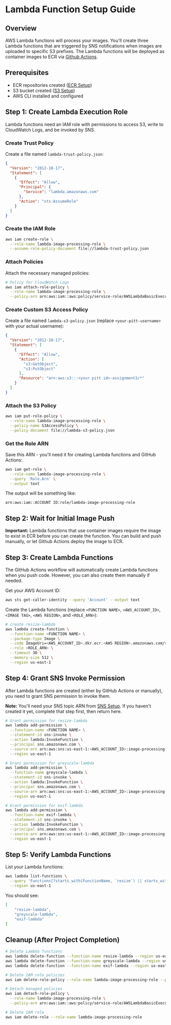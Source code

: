 # Lambda Function Setup Guide

## Overview

AWS Lambda functions will process your images. You'll create three Lambda functions that are triggered by SNS notifications when images are uploaded to specific S3 prefixes. The Lambda functions will be deployed as container images to ECR via [Github Actions](.github/workflows/deploy-lambda.yml).

## Prerequisites

- ECR repositories created ([ECR Setup](./ecr-setup.md))
- S3 bucket created ([S3 Setup](./s3-setup.md))
- AWS CLI installed and configured

## Step 1: Create Lambda Execution Role

Lambda functions need an IAM role with permissions to access S3, write to CloudWatch Logs, and be invoked by SNS.

### Create Trust Policy

Create a file named `lambda-trust-policy.json`:

```json
{
  "Version": "2012-10-17",
  "Statement": [
    {
      "Effect": "Allow",
      "Principal": {
        "Service": "lambda.amazonaws.com"
      },
      "Action": "sts:AssumeRole"
    }
  ]
}
```

### Create the IAM Role

```bash
aws iam create-role \
  --role-name lambda-image-processing-role \
  --assume-role-policy-document file://lambda-trust-policy.json
```

### Attach Policies

Attach the necessary managed policies:

```bash
# Policy for CloudWatch Logs
aws iam attach-role-policy \
  --role-name lambda-image-processing-role \
  --policy-arn arn:aws:iam::aws:policy/service-role/AWSLambdaBasicExecutionRole
```

### Create Custom S3 Access Policy

Create a file named `lambda-s3-policy.json` (replace `<your-pitt-username>` with your actual username):

```json
{
  "Version": "2012-10-17",
  "Statement": [
    {
      "Effect": "Allow",
      "Action": [
        "s3:GetObject",
        "s3:PutObject"
      ],
      "Resource": "arn:aws:s3:::<your pitt id>-assignment3/*"
    }
  ]
}
```

### Attach the S3 Policy

```bash
aws iam put-role-policy \
  --role-name lambda-image-processing-role \
  --policy-name S3AccessPolicy \
  --policy-document file://lambda-s3-policy.json
```

### Get the Role ARN

Save this ARN - you'll need it for creating Lambda functions and GitHub Actions:

```bash
aws iam get-role \
  --role-name lambda-image-processing-role \
  --query 'Role.Arn' \
  --output text
```

The output will be something like:
```
arn:aws:iam::ACCOUNT ID:role/lambda-image-processing-role
```

## Step 2: Wait for Initial Image Push

**Important:** Lambda functions that use container images require the image to exist in ECR before you can create the function. You can build and push manually, or let Github Actions deploy the image to ECR.

## Step 3: Create Lambda Functions

The GitHub Actions workflow will automatically create Lambda functions when you push code. However, you can also create them manually if needed.

Get your AWS Account ID:

```bash
aws sts get-caller-identity --query 'Account' --output text
```

Create the Lambda functions (replace `<FUNCTION NAME>`, `<AWS_ACCOUNT_ID>`, `<IMAGE TAG>`, `<AWS REGION>`,  and `<ROLE_ARN>`):

```bash
# create resize-lambda
aws lambda create-function \
  --function-name <FUNCTION NAME> \
  --package-type Image \
  --code ImageUri=<AWS_ACCOUNT_ID>.dkr.ecr.<AWS REGION>.amazonaws.com/resize-lambda:<IMAGE TAG> \
  --role <ROLE_ARN> \
  --timeout 30 \
  --memory-size 512 \
  --region us-east-1
```

## Step 4: Grant SNS Invoke Permission

After Lambda functions are created (either by GitHub Actions or manually), you need to grant SNS permission to invoke them.

**Note:** You'll need your SNS topic ARN from [SNS Setup](./sns-setup.md). If you haven't created it yet, complete that step first, then return here.

```bash
# Grant permission for resize-lambda
aws lambda add-permission \
  --function-name <FUNCTION NAME> \
  --statement-id sns-invoke \
  --action lambda:InvokeFunction \
  --principal sns.amazonaws.com \
  --source-arn arn:aws:sns:us-east-1:<AWS_ACCOUNT_ID>:image-processing-topic \
  --region us-east-1

# Grant permission for greyscale-lambda
aws lambda add-permission \
  --function-name greyscale-lambda \
  --statement-id sns-invoke \
  --action lambda:InvokeFunction \
  --principal sns.amazonaws.com \
  --source-arn arn:aws:sns:us-east-1:<AWS_ACCOUNT_ID>:image-processing-topic \
  --region us-east-1

# Grant permission for exif-lambda
aws lambda add-permission \
  --function-name exif-lambda \
  --statement-id sns-invoke \
  --action lambda:InvokeFunction \
  --principal sns.amazonaws.com \
  --source-arn arn:aws:sns:us-east-1:<AWS_ACCOUNT_ID>:image-processing-topic \
  --region us-east-1
```

## Step 5: Verify Lambda Functions

List your Lambda functions:

```bash
aws lambda list-functions \
  --query 'Functions[?starts_with(FunctionName, `resize`) || starts_with(FunctionName, `greyscale`) || starts_with(FunctionName, `exif`)].FunctionName' \
  --region us-east-1
```

You should see:
```json
[
    "resize-lambda",
    "greyscale-lambda",
    "exif-lambda"
]
```

## Cleanup (After Project Completion)

```bash
# Delete Lambda functions
aws lambda delete-function --function-name resize-lambda --region us-east-1
aws lambda delete-function --function-name greyscale-lambda --region us-east-1
aws lambda delete-function --function-name exif-lambda --region us-east-1

# Delete IAM role policies
aws iam delete-role-policy --role-name lambda-image-processing-role --policy-name S3AccessPolicy

# Detach managed policies
aws iam detach-role-policy \
  --role-name lambda-image-processing-role \
  --policy-arn arn:aws:iam::aws:policy/service-role/AWSLambdaBasicExecutionRole

# Delete IAM role
aws iam delete-role --role-name lambda-image-processing-role
```
